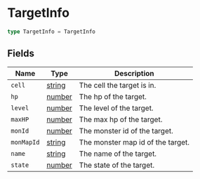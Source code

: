 # TargetInfo



```typescript
type TargetInfo = TargetInfo
```

## Fields

| Name | Type | Description |
|------|------|-------------|
| `cell` | [string](https://developer.mozilla.org/en-US/docs/Web/JavaScript/Reference/Global_Objects/String) | The cell the target is in. |
| `hp` | [number](https://developer.mozilla.org/en-US/docs/Web/JavaScript/Reference/Global_Objects/Number) | The hp of the target. |
| `level` | [number](https://developer.mozilla.org/en-US/docs/Web/JavaScript/Reference/Global_Objects/Number) | The level of the target. |
| `maxHP` | [number](https://developer.mozilla.org/en-US/docs/Web/JavaScript/Reference/Global_Objects/Number) | The max hp of the target. |
| `monId` | [number](https://developer.mozilla.org/en-US/docs/Web/JavaScript/Reference/Global_Objects/Number) | The monster id of the target. |
| `monMapId` | [string](https://developer.mozilla.org/en-US/docs/Web/JavaScript/Reference/Global_Objects/String) | The monster map id of the target. |
| `name` | [string](https://developer.mozilla.org/en-US/docs/Web/JavaScript/Reference/Global_Objects/String) | The name of the target. |
| `state` | [number](https://developer.mozilla.org/en-US/docs/Web/JavaScript/Reference/Global_Objects/Number) | The state of the target. |
